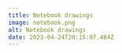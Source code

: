 ```yaml
---
title: Notebook drawings
image: notebook.png
alt: Notebook drawings
date: 2023-04-24T20:15:07.484Z
---
```

